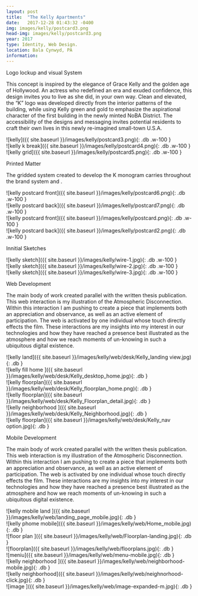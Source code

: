 ```yaml
---
layout: post
title:  "The Kelly Apartments"
date:   2017-12-28 01:43:32 -0400
img: images/kelly/postcard3.png
head-img: images/kelly/postcard3.png
year: 2017
type: Identity, Web Design.  
location: Bala Cynwyd, PA
information:
---
```


 <p class="alcove f4 f3-ns"> Logo lockup and visual System </p>


This concept is inspired by the elegance of Grace Kelly and the golden age of Hollywood. An actress who redefined an era and exuded confidence, this design invites you to live as she did, in your own way. Clean and elevated, the “K” logo was developed directly from the interior patterns of the building, while using Kelly green and gold to emphasize the aspirational character of the first building in the newly minted NoBA District. The accessibility of the designs and messaging invites potential residents to craft their own lives in this newly re-imagined small-town U.S.A.



<div class="fl w-100  w-50-l ph2 " markdown="1">
![kelly]({{ site.baseurl }}/images/kelly/postcard3.png){: .db .w-100 }
</div>

<div class="fl w-100  w-50-l ph2 " markdown="1">
![kelly k break]({{ site.baseurl }}/images/kelly/postcard4.png){: .db .w-100 }
</div>



<div class="fl w-100  ph2 " markdown="1">
![kelly grid]({{ site.baseurl }}/images/kelly/postcard5.png){: .db .w-100 }
</div>

<!-- line -->
<p class=" mt0 w-100 dib bb mb5 pb3"/>
<!-- h2 -->
 <p class="alcove f4 f3-ns"> Printed Matter </p>

The gridded system created to develop the K monogram carries throughout the brand system and .


<div class="fl w-100 ph2 " markdown="1">
![kelly postcard front]({{ site.baseurl }}/images/kelly/postcard6.png){: .db .w-100 }
</div>
<div class="fl w-100 ph2 " markdown="1">
![kelly postcard back]({{ site.baseurl }}/images/kelly/postcard7.png){: .db .w-100 }
</div>

<div class="fl w-100 w-50-l ph2 " markdown="1">
![kelly postcard front]({{ site.baseurl }}/images/kelly/postcard.png){: .db .w-100 }
</div>
<div class="fl w-100  w-50-l ph2 " markdown="1">
![kelly postcard back]({{ site.baseurl }}/images/kelly/postcard2.png){: .db .w-100 }
</div>


<!-- line -->
<p class=" mt0 w-100 dib bb mb5 pb3"/>
<!-- h2 -->
 <p class="alcove f4 f3-ns"> Innitial Sketches </p>

<div class="w-100  center flex-l flex-wrap-l" markdown="1">


 <div class="fl w-100  ph2 " markdown="1">
 ![kelly sketch]({{ site.baseurl }}/images/kelly/wire-1.jpg){: .db .w-100 }
 </div>
 <div class="fl w-100  w-50-l ph2 " markdown="1">
 ![kelly sketch]({{ site.baseurl }}/images/kelly/wire-2.jpg){: .db .w-100 }
 </div>
 <div class="fl w-100 w-50-l ph2 " markdown="1">
 ![kelly sketch]({{ site.baseurl }}/images/kelly/wire-3.jpg){: .db .w-100 }
 </div>
 </div>

<!-- line -->
<p class=" mt0 w-100 dib bb mb5 pb3"/>
<!-- h2 -->
 <p class="alcove f4 f3-ns"> Web Development </p>

The main body of work created parallel with the written thesis publication. This web interaction is my illustration of the Atmospheric Disconnection. Within this interaction I am pushing to create a piece that implements both an appreciation and observance, as well as an active element of participation. The web is activated by one individual whose touch directly effects the film. These interactions are my insights into my interest in our technologies and how they have reached a presence best illustrated as the atmosphere and how we reach moments of un-knowing in such a ubiquitous digital existence.

<div class="w-100  center flex-l flex-wrap-l" markdown="1">



<div class="fl w-50-l ph2" markdown="1">
![kelly land]({{ site.baseurl }}/images/kelly/web/desk/Kelly_landing view.jpg){: .db }
</div>


<div class="fl w-50-l ph2 " markdown="1">
![kelly fill home ]({{ site.baseurl }}/images/kelly/web/desk/Kelly_desktop_home.jpg){: .db  }
</div>



<div class="fl w-50-l ph2" markdown="1">
![kelly floorplan]({{ site.baseurl }}/images/kelly/web/desk/Kelly_floorplan_home.png){: .db }
</div>


<div class="fl w-50-l ph2 " markdown="1">
![kelly floorplan]({{ site.baseurl }}/images/kelly/web/desk/Kelly_Floorplan_detail.jpg){: .db  }
</div>



<div class="fl w-50-l ph2" markdown="1">
![kelly neighborhood ]({{ site.baseurl }}/images/kelly/web/desk/Kelly_Neighborhood.jpg){: .db }
</div>


<div class="fl w-50-l ph2 " markdown="1">
![kelly floorplan]({{ site.baseurl }}/images/kelly/web/desk/Kelly_nav option.jpg){: .db  }
</div>


<!-- line -->
<p class=" mt0 w-100 dib bb mb5 pb3"/>
<!-- h2 -->
 <p class="alcove f4 f3-ns"> Mobile Development </p>

The main body of work created parallel with the written thesis publication. This web interaction is my illustration of the Atmospheric Disconnection. Within this interaction I am pushing to create a piece that implements both an appreciation and observance, as well as an active element of participation. The web is activated by one individual whose touch directly effects the film. These interactions are my insights into my interest in our technologies and how they have reached a presence best illustrated as the atmosphere and how we reach moments of un-knowing in such a ubiquitous digital existence.

<div class="w-100 w-80-l center flex-l flex-wrap-l" markdown="1">


<div class="fl w-25-l ph2 " markdown="1">
![kelly mobile land ]({{ site.baseurl }}/images/kelly/web/landing_page_mobile.jpg){: .db  }
</div>
<div class="fl w-25-l ph2" markdown="1">
![kelly phome mobile]({{ site.baseurl }}/images/kelly/web/Home_mobile.jpg){: .db }
</div>
<div class="fl w-25-l ph2 " markdown="1">
![floor plan ]({{ site.baseurl }}/images/kelly/web/Floorplan-landing.jpg){: .db  }
</div>
<div class="fl w-25-l ph2 " markdown="1">
![floorplan]({{ site.baseurl }}/images/kelly/web/floorplans.jpg){: .db  }
</div>
<div class="fl w-25-l ph2 " markdown="1">
![meniu]({{ site.baseurl }}/images/kelly/web/menu-mobile.jpg){: .db  }
</div>
<div class="fl w-25-l ph2" markdown="1">
![kelly neighborhood ]({{ site.baseurl }}/images/kelly/web/neighborhood-mobile.jpg){: .db  }
</div>
<div class="fl w-25-l ph2" markdown="1">
![kelly neighborhood]({{ site.baseurl }}/images/kelly/web/neighnorhood-click.jpg){: .db }
</div>

<div class="fl w-25-l ph2 " markdown="1">
![image ]({{ site.baseurl }}/images/kelly/web/image-expanded-m.jpg){: .db  }
</div>
